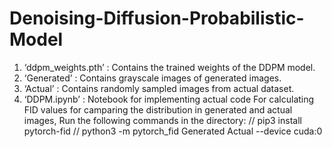 # Denoising-Diffusion-Probabilistic-Model

1. ‘ddpm_weights.pth’ : Contains the trained weights of the DDPM model.
2. ‘Generated’ : Contains grayscale images of generated images.
3. ‘Actual’ : Contains randomly sampled images from actual dataset.
4. ‘DDPM.ipynb’ : Notebook for implementing actual code
For calculating FID values for camparing the distribution in generated and actual images,
Run the following commands in the directory:
// pip3 install pytorch-fid
// python3 -m pytorch_fid Generated Actual --device cuda:0
